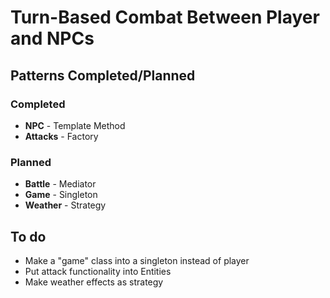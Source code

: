 # Turn-Based Combat Between Player and NPCs

## Patterns Completed/Planned
### Completed
- **NPC** - Template Method
- **Attacks** - Factory

### Planned
- **Battle** - Mediator
- **Game** - Singleton
- **Weather** - Strategy

## To do
- Make a "game" class into a singleton instead of player
- Put attack functionality into Entities
- Make weather effects as strategy